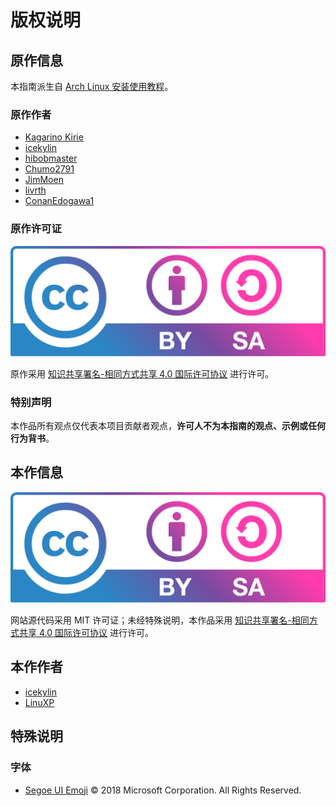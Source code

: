 # 版权说明

## 原作信息

本指南派生自 [Arch Linux 安装使用教程](https://github.com/ArchLinuxStudio/ArchLinuxTutorial)。

### 原作作者

- [Kagarino Kirie](https://github.com/wallena3)
- [icekylin](https://github.com/ice-kylin)
- [hibobmaster](https://github.com/hibobmaster)
- [Chumo2791](https://github.com/Chumo2791)
- [JimMoen](https://github.com/JimMoen)
- [livrth](https://github.com/livrth)
- [ConanEdogawa1](https://github.com/ConanEdogawa1)

### 原作许可证

[![by-sa](../static/svg/by-sa.svg)](https://creativecommons.org/licenses/by-sa/4.0/deed.zh)

原作采用 [知识共享署名-相同方式共享 4.0 国际许可协议](https://creativecommons.org/licenses/by-sa/4.0/deed.zh) 进行许可。

### 特别声明

本作品所有观点仅代表本项目贡献者观点，**许可人不为本指南的观点、示例或任何行为背书**。

## 本作信息

[![by-sa](../static/svg/by-sa.svg)](https://creativecommons.org/licenses/by-sa/4.0/deed.zh)

网站源代码采用 MIT 许可证；未经特殊说明，本作品采用 [知识共享署名-相同方式共享 4.0 国际许可协议](https://creativecommons.org/licenses/by-sa/4.0/deed.zh) 进行许可。

## 本作作者

- [icekylin](https://github.com/ice-kylin)
- [LinuXP](https://github.com/LagrangeOranges)

## 特殊说明

### 字体

- [Segoe UI Emoji](https://docs.microsoft.com/zh-cn/typography/font-list/segoe-ui-emoji) © 2018 Microsoft Corporation. All Rights Reserved.
